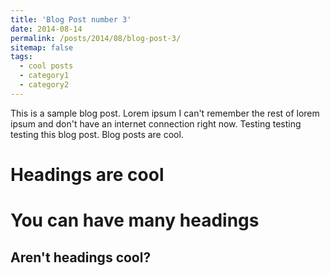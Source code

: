 ```yaml
---
title: 'Blog Post number 3'
date: 2014-08-14
permalink: /posts/2014/08/blog-post-3/
sitemap: false
tags:
  - cool posts
  - category1
  - category2
---
```


This is a sample blog post. Lorem ipsum I can't remember the rest of lorem ipsum and don't have an internet connection right now. Testing testing testing this blog post. Blog posts are cool. 

Headings are cool
======

You can have many headings
======

Aren't headings cool?
------